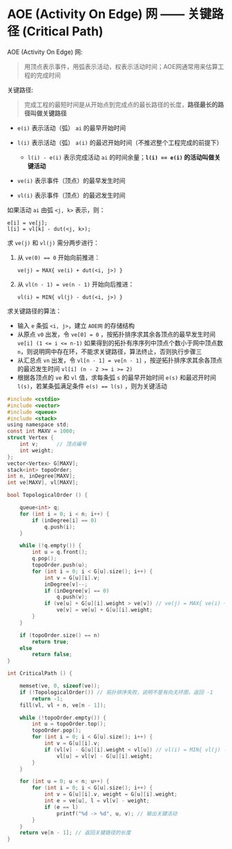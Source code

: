 # AOE (Activity On Edge) 网 —— 关键路径 (Critical Path)

AOE (Activity On Edge) 网:

> 用顶点表示事件，用弧表示活动，权表示活动时间；AOE网通常用来估算工程的完成时间

关键路径:

> 完成工程的最短时间是从开始点到完成点的最长路径的长度，**路径最长的路径叫做关键路径**

- `e(i)` 表示活动（弧） `ai` 的最早开始时间
- `l(i)` 表示活动（弧） `a(i)` 的最迟开始时间（不推迟整个工程完成的前提下）
    - `l(i) - e(i)` 表示完成活动 `ai` 的时间余量；**`l(i) == e(i)` 的活动叫做关键活动**

- `ve(i)` 表示事件（顶点）的最早发生时间
- `vl(i)` 表示事件（顶点）的最迟发生时间

如果活动 `ai` 由弧 `<j, k>` 表示，则：

```
e[i] = ve[j];
l[i] = vl[k] - dut(<j, k>);
```

求 `ve(j)` 和 `vl(j)` 需分两步进行：

1. 从 `ve(0) == 0` 开始向前推进：

    ```
    ve(j) = MAX{ ve(i) + dut(<i, j>) }
    ```

2. 从 `vl(n - 1) = ve(n - 1)` 开始向后推进：

    ```
    vl(i) = MIN{ vl(j) - dut(<i, j>) }
    ```

求关键路径的算法：

- 输入 `e` 条弧 `<i, j>`，建立 `AOE网` 的存储结构
- 从原点 `v0` 出发，令 `ve[0] = 0` ，按拓扑排序求其余各顶点的最早发生时间 `ve[i] (1 <= i <= n-1)` 如果得到的拓扑有序序列中顶点个数小于网中顶点数 `n`，则说明网中存在环，不能求关键路径，算法终止，否则执行步骤三
- 从汇总点 `vn` 出发，令 `vl[n - 1] = ve[n - 1]` ，按逆拓扑排序求其余各顶点的最迟发生时间 `vl[i] (n - 2 >= i >= 2)`
- 根据各顶点的 `ve` 和 `vl` 值，求每条弧 `s` 的最早开始时间 `e(s)` 和最迟开时间 `l(s)`，若某条弧满足条件 `e(s) == l(s)` ，则为关键活动


```c
#include <cstdio>
#include <vector>
#include <queue>
#include <stack>
using namespace std;
const int MAXV = 1000;
struct Vertex {
    int v;      // 顶点编号
    int weight;
};
vector<Vertex> G[MAXV];
stack<int> topoOrder;
int n, inDegree[MAXV];
int ve[MAXV], vl[MAXV];

bool TopologicalOrder () {

    queue<int> q;
    for (int i = 0; i < n; i++) {
        if (inDegree[i] == 0)
            q.push(i);
    }

    while (!q.empty()) {
        int u = q.front();
        q.pop();
        topoOrder.push(u);
        for (int i = 0; i < G[u].size(); i++) {
            int v = G[u][i].v;
            inDegree[v]--;
            if (inDegree[v] == 0)
                q.push(v);
            if (ve[u] + G[u][i].weight > ve[v]) // ve(j) = MAX{ ve(i) + dut(<i, j>) }
                ve[v] = ve[u] + G[u][i].weight;
        }
    }

    if (topoOrder.size() == n)
        return true;
    else
        return false;
}

int CriticalPath () {

    memset(ve, 0, sizeof(ve));
    if (!TopologicalOrder()) // 拓扑排序失败，说明不是有向无环图，返回 -1
        return -1;
    fill(vl, vl + n, ve[n - 1]);

    while (!topoOrder.empty()) {
        int u = topoOrder.top();
        topoOrder.pop();
        for (int i = 0; i < G[u].size(); i++) {
            int v = G[u][i].v;
            if (vl[v] - G[u][i].weight < vl[u]) // vl(i) = MIN{ vl(j) - dut(<i, j>) }
                vl[u] = vl[v] - G[u][i].weight;
        }
    }

    for (int u = 0; u < n; u++) {
        for (int i = 0; i < G[u].size(); i++) {
            int v = G[u][i].v, weight = G[u][i].weight;
            int e = ve[u], l = vl[v] - weight;
            if (e == l)
                printf("%d -> %d", u, v); // 输出关键活动
        }
    }
    return ve[n - 1]; // 返回关键路径的长度
}
```